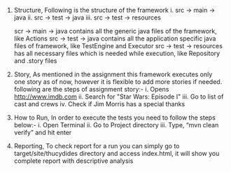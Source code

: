 1. Structure, Following is the structure of the framework
          i.   src -> main -> java
          ii.  src -> test -> java
          iii. src -> test -> resources

    scr -> main -> java contains all the generic java files of the framework, like Actions
    src -> test -> java contains all the application specific java files of framework, like TestEngine and Executor
    src -> test -> resources has all necessary files which is needed while execution, like Repository and .story files

2. Story, As mentioned in the assignment this framework executes only one story as of now, however it is flexible to add more stories if needed. following are the steps of assignment story:-
          i.   Opens http://www.imdb.com
          ii.  Search for "Star Wars: Episode I"
          iii. Go to list of cast and crews
          iv.  Check if Jim Morris has a special thanks

3. How to Run, In order to execute the tests you need to follow the steps below:-
          i.   Open Terminal
          ii.  Go to Project directory
          iii. Type, “mvn clean verify” and hit enter

4. Reporting, To check report for a run you can simply go to target/site/thucydides directory and access index.html, it will show you complete report with descriptive analysis
